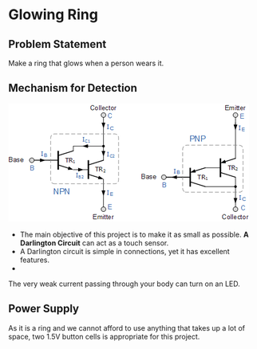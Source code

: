 # Glowing Ring
## Problem Statement
Make a ring that glows when a person wears it.
## Mechanism for Detection
![](darlington.gif)
* The main objective of this project is to make it as small as possible. **A Darlington Circuit** can act as a touch sensor.
* A Darlington circuit is simple in connections, yet it has excellent features.
* 
The very weak current passing through your body can turn on an LED.
## Power Supply
As it is a ring and we cannot afford to use anything that takes up a lot of space, two 1.5V button cells is appropriate for this project.
##

